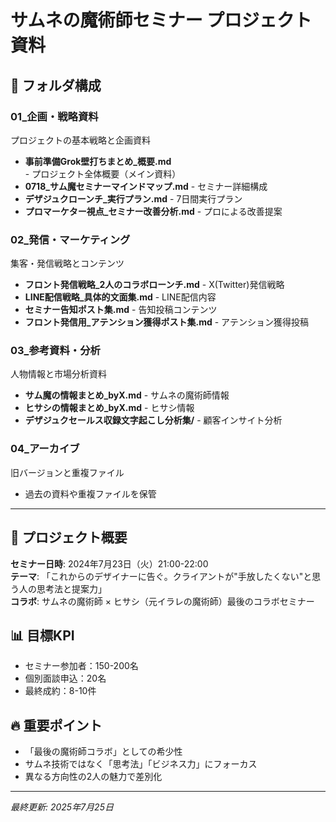 # サムネの魔術師セミナー プロジェクト資料

## 📁 フォルダ構成

### 01_企画・戦略資料
プロジェクトの基本戦略と企画資料
- **事前準備Grok壁打ちまとめ_概要.md** - プロジェクト全体概要（メイン資料）
- **0718_サム魔セミナーマインドマップ.md** - セミナー詳細構成
- **デザジュクローンチ_実行プラン.md** - 7日間実行プラン
- **プロマーケター視点_セミナー改善分析.md** - プロによる改善提案

### 02_発信・マーケティング
集客・発信戦略とコンテンツ
- **フロント発信戦略_2人のコラボローンチ.md** - X(Twitter)発信戦略
- **LINE配信戦略_具体的文面集.md** - LINE配信内容
- **セミナー告知ポスト集.md** - 告知投稿コンテンツ
- **フロント発信用_アテンション獲得ポスト集.md** - アテンション獲得投稿

### 03_参考資料・分析
人物情報と市場分析資料
- **サム魔の情報まとめ_byX.md** - サムネの魔術師情報
- **ヒサシの情報まとめ_byX.md** - ヒサシ情報
- **デザジュクセールス収録文字起こし分析集/** - 顧客インサイト分析

### 04_アーカイブ
旧バージョンと重複ファイル
- 過去の資料や重複ファイルを保管

---

## 🎯 プロジェクト概要

**セミナー日時**: 2024年7月23日（火）21:00-22:00  
**テーマ**: 「これからのデザイナーに告ぐ。クライアントが"手放したくない"と思う人の思考法と提案力」  
**コラボ**: サムネの魔術師 × ヒサシ（元イラレの魔術師）最後のコラボセミナー

## 📊 目標KPI
- セミナー参加者：150-200名
- 個別面談申込：20名
- 最終成約：8-10件

## 🔥 重要ポイント
- 「最後の魔術師コラボ」としての希少性
- サムネ技術ではなく「思考法」「ビジネス力」にフォーカス
- 異なる方向性の2人の魅力で差別化

---
*最終更新: 2025年7月25日*